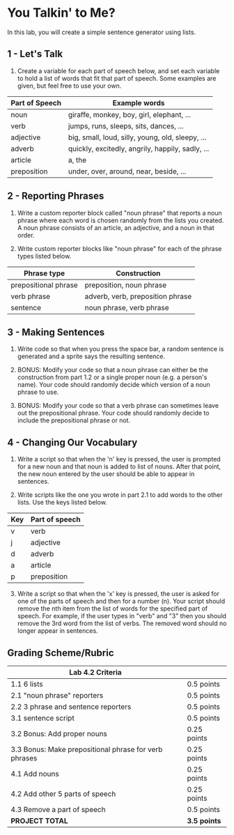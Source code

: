 # You Talkin' to Me?

In this lab, you will create a simple sentence generator using lists.

## 1 - Let's Talk

1.  Create a variable for each part of speech below, and set each variable to hold a list of words that fit that part of speech.  Some examples are given, but feel free to use your own.

| Part of Speech | Example words                                    |
| -------------- | ------------------------------------------------ |
| noun           | giraffe, monkey, boy, girl, elephant, ...        |
| verb           | jumps, runs, sleeps, sits, dances, ...           |
| adjective      | big, small, loud, silly, young, old, sleepy, ... |
| adverb         | quickly, excitedly, angrily, happily, sadly, ... |
| article        | a, the                                           |
| preposition    | under, over, around, near, beside, ...           |

## 2 - Reporting Phrases

1.  Write a custom reporter block called "noun phrase" that reports a noun phrase where each word is chosen randomly from the lists you created.  A noun phrase consists of an article, an adjective, and a noun in that order.

2.  Write custom reporter blocks like "noun phrase" for each of the phrase types listed below.

| Phrase type          | Construction                     |
| -------------------- | -------------------------------- |
| prepositional phrase | preposition, noun phrase         |
| verb phrase          | adverb, verb, preposition phrase |
| sentence             | noun phrase, verb phrase         |

## 3 - Making Sentences

1.  Write code so that when you press the space bar, a random sentence is generated and a sprite says the resulting sentence.

2.  BONUS: Modify your code so that a noun phrase can either be the construction from part 1.2 or a single proper noun (e.g. a person's name).  Your code should randomly decide which version of a noun phrase to use.

3.  BONUS: Modify your code so that a verb phrase can sometimes leave out the prepositional phrase.  Your code should randomly decide to include the prepositional phrase or not.

## 4 - Changing Our Vocabulary

1.  Write a script so that when the 'n' key is pressed, the user is prompted for a new noun and that noun is added to list of nouns.  After that point, the new noun entered by the user should be able to appear in sentences.

2.  Write scripts like the one you wrote in part 2.1 to add words to the other lists.  Use the keys listed below.

| Key | Part of speech |
| --- | -------------- |
| v   | verb           |
| j   | adjective      |
| d   | adverb         |
| a   | article        |
| p   | preposition    |

3.  Write a script so that when the 'x' key is pressed, the user is asked for one of the parts of speech and then for a number (n).  Your script should remove the nth item from the list of words for the specified part of speech.  For example, if the user types in "verb" and "3" then you should remove the 3rd word from the list of verbs.  The removed word should no longer appear in sentences.

## Grading Scheme/Rubric

| **Lab 4.2 Criteria**                                   |                |
| ------------------------------------------------------ | -------------- |
| 1.1 6 lists                                            | 0.5 points     |
| 2.1 "noun phrase" reporters                            | 0.5 points     |
| 2.2 3 phrase and sentence reporters                    | 0.5 points     |
| 3.1 sentence script                                    | 0.5 points     |
| 3.2 Bonus: Add proper nouns                            | 0.25 points    |
| 3.3 Bonus: Make prepositional phrase for verb phrases  | 0.25 points    |
| 4.1 Add nouns                                          | 0.25 points    |
| 4.2 Add other 5 parts of speech                        | 0.25 points    |
| 4.3 Remove a part of speech                            | 0.5 points     |
| **PROJECT TOTAL**                                      | **3.5 points** |
